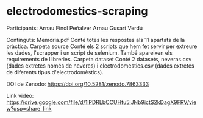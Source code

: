 # electrodomestics-scraping

Participants: 
  Arnau Finol Peñalver
  Arnau Gusart Verdú

Continguts:
  Memòria.pdf Conté totes les respostes als 11 apartats de la pràctica.
  Carpeta source Conté els 2 scripts que hem fet servir per extreure les dades, l'scrapper i un script de selenium. També apareixen els requirements de llibreries.
  Carpeta dataset Conté 2 datasets, neveras.csv (dades extretes només de neveres) i electrodomestics.csv (dades extretes de diferents tipus d'electrodomèstics).

DOI de Zenodo: https://doi.org/10.5281/zenodo.7863333

Link video: https://drive.google.com/file/d/1lPDRLbCCUHtu5iJNb9ictS2kDagX9FRV/view?usp=share_link
